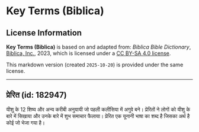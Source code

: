 # Key Terms (Biblica)

## License Information

**Key Terms (Biblica)** is based on and adapted from: _Biblica Bible Dictionary_, [Biblica, Inc.](https://www.biblica.com/), 2023, which is licensed under a [CC BY-SA 4.0 license](https://creativecommons.org/licenses/by-sa/4.0/legalcode.en).

This markdown version (created `2025-10-20`) is provided under the same license.



--------------------------------

## प्रेरित (id: 182947)

यीशु के 12 शिष्य और अन्य करीबी अनुयायी जो पहली कलीसिया में अगुवे बने। प्रेरितों ने लोगों को यीशु के बारे में सिखाया और उनके बारे में शुभ समाचार फैलाया। प्रेरित एक यूनानी भाषा का शब्द है जिसका अर्थ है कोई जो भेजा गया है।


